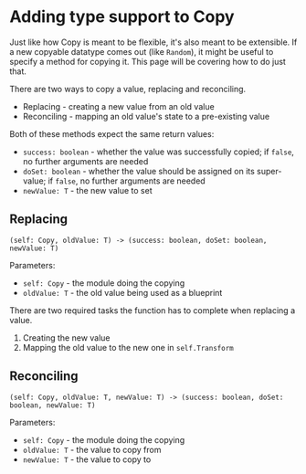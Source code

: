 # Adding type support to Copy

Just like how Copy is meant to be flexible, it's also meant to be extensible. If a new copyable datatype comes out (like `Random`), it might be useful to specify a method for copying it. This page will be covering how to do just that.

There are two ways to copy a value, replacing and reconciling.

* Replacing - creating a new value from an old value
* Reconciling - mapping an old value's state to a pre-existing value

Both of these methods expect the same return values:

* `success: boolean` - whether the value was successfully copied; if `false`, no further arguments are needed
* `doSet: boolean` - whether the value should be assigned on its super-value; if `false`, no further arguments are needed
* `newValue: T` - the new value to set

## Replacing

`(self: Copy, oldValue: T) -> (success: boolean, doSet: boolean, newValue: T)`

Parameters:

* `self: Copy` - the module doing the copying
* `oldValue: T` - the old value being used as a blueprint

There are two required tasks the function has to complete when replacing a value.

1. Creating the new value
2. Mapping the old value to the new one in `self.Transform`

## Reconciling

`(self: Copy, oldValue: T, newValue: T) -> (success: boolean, doSet: boolean, newValue: T)`

Parameters:

* `self: Copy` - the module doing the copying
* `oldValue: T` - the value to copy from
* `newValue: T` - the value to copy to
